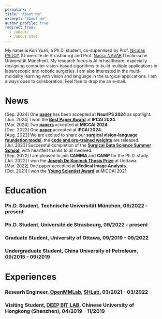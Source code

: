 ```yaml
---
permalink: /
title: "About Me"
excerpt: "About me"
author_profile: true
redirect_from: 
  - /about/
  - /about.html
---
```


My name is Kun Yuan, a Ph.D. student, co-supervised by Prof. [Nicolas PADOY](http://camma.u-strasbg.fr/npadoy) (Université de Strasbourg) and Prof. [Nassir NAVAB](https://www.professoren.tum.de/navab-nassir) (Technische Universität München). My research focus is AI in healthcare, especially designing computer vision-based algorithms to build multiple applications in laparoscopic and robotic surgeries. I am also interested in the multi-moidality learning with vision and language in the surgical applications. I am always open to collaboration. Feel free to drop me an e-mail.

News
======
[Sep. 2024] One [**paper**](https://arxiv.org/abs/2410.00263) has been accepted at **NeurIPS 2024** as spotlight.             
[Jun. 2024] I won the [**Best Paper Award**](https://www.linkedin.com/in/kun-yuan-b2425219b/recent-activity/all/) at **IPCAI 2024**.          
[Mar. 2024] Two [**papers**](https://scholar.google.com/citations?user=zId4EqoAAAAJ) accepted at **MICCAI 2024**.      
[Dec. 2023] One [**paper**](https://link.springer.com/article/10.1007/s11548-024-03141-y) accepted at **IPCAI 2024**.              
[Aug. 2023] We are excited to share our [**surgical vision-language foundation model**](https://arxiv.org/abs/2307.15220), the [**code and pre-trained weights**](https://github.com/CAMMA-public/SurgVLP/) are released.             
[Jul. 2023] Successful completion of the [**Surgical Data Science Summer School**](https://www.edu4sds.org/), with heartfelt thanks to all involved.                             
[Sep. 2022] I am pleased to join **CAMMA** and **CAMP** for the Ph.D. study.             
[Jul. 2022] I won the [**Joseph De Koninck Thesis Prize**](https://www.uottawa.ca/study/graduate-studies/thesis-prizes-contests) at Uottawa.             
[Mar. 2022] One paper accepted at **Medical Image Analysis**.            
[Oct. 2021] I won the [**Young Scientist Award**](http://www.miccai.org/about-miccai/awards/best-paper-award-and-young-scientist-award/) at MICCAI 2021.

Education
======

### Ph.D. Student, Technische Universität München, 09/2022 - present   

### Ph.D. Student, Université de Strasbourg, 09/2022 - present 

### Graduate Student, University of Ottawa, 09/2019 - 09/2022        

### Undergraduate Student, China University of Petroleum, 09/2015 - 09/2019         

Experiences
======

### Researh Engineer, [OpenMMLab](https://openmmlab.com/), [SHLab](https://www.shlab.org.cn/),  03/2021 - 03/2022  

### Visiting Student, [DEEP BIT LAB](https://mypage.cuhk.edu.cn/academics/lizhen/), Chinese University of Hongkong (Shenzhen), 04/2019 - 11/2019        
